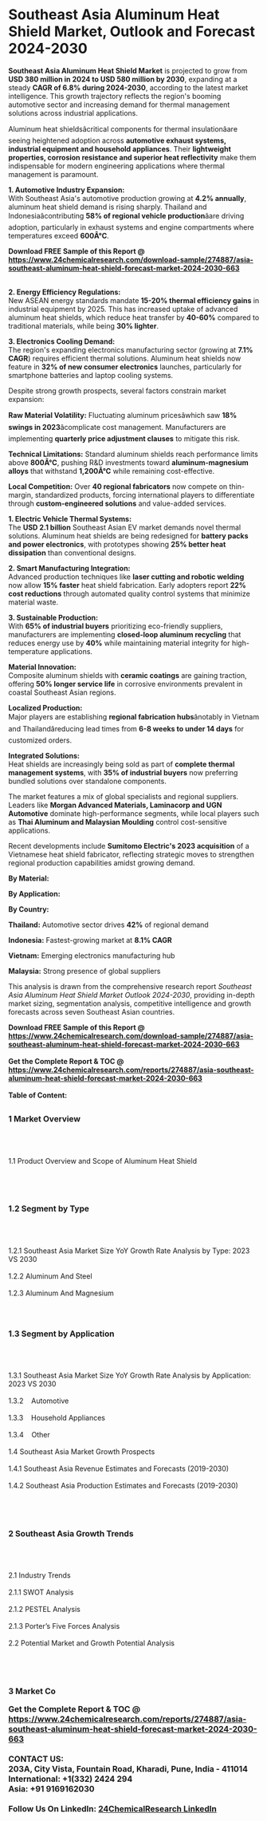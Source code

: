 <h1>Southeast Asia Aluminum Heat Shield Market, Outlook and Forecast 2024-2030</h1><p><strong>Southeast Asia Aluminum Heat Shield Market</strong> is projected to grow from <strong>USD 380 million in 2024 to USD 580 million by 2030</strong>, expanding at a steady <strong>CAGR of 6.8% during 2024-2030</strong>, according to the latest market intelligence. This growth trajectory reflects the region's booming automotive sector and increasing demand for thermal management solutions across industrial applications.</p><p>Aluminum heat shieldsâcritical components for thermal insulationâare seeing heightened adoption across <strong>automotive exhaust systems, industrial equipment and household appliances</strong>. Their <strong>lightweight properties, corrosion resistance and superior heat reflectivity</strong> make them indispensable for modern engineering applications where thermal management is paramount.</p><p><strong>1. Automotive Industry Expansion:</strong><br>
With Southeast Asia's automotive production growing at <strong>4.2% annually</strong>, aluminum heat shield demand is rising sharply. Thailand and Indonesiaâcontributing <strong>58% of regional vehicle production</strong>âare driving adoption, particularly in exhaust systems and engine compartments where temperatures exceed <strong>600Â°C</strong>.</p><div><b>Download FREE Sample of this Report @ 
            <a href="https://www.24chemicalresearch.com/download-sample/274887/asia-southeast-aluminum-heat-shield-forecast-market-2024-2030-663">
            https://www.24chemicalresearch.com/download-sample/274887/asia-southeast-aluminum-heat-shield-forecast-market-2024-2030-663</a></b></div><br><p><strong>2. Energy Efficiency Regulations:</strong><br>
New ASEAN energy standards mandate <strong>15-20% thermal efficiency gains</strong> in industrial equipment by 2025. This has increased uptake of advanced aluminum heat shields, which reduce heat transfer by <strong>40-60%</strong> compared to traditional materials, while being <strong>30% lighter</strong>.</p><p><strong>3. Electronics Cooling Demand:</strong><br>
The region's expanding electronics manufacturing sector (growing at <strong>7.1% CAGR</strong>) requires efficient thermal solutions. Aluminum heat shields now feature in <strong>32% of new consumer electronics</strong> launches, particularly for smartphone batteries and laptop cooling systems.</p><p>Despite strong growth prospects, several factors constrain market expansion:</p><p><strong>Raw Material Volatility:</strong> Fluctuating aluminum pricesâwhich saw <strong>18% swings in 2023</strong>âcomplicate cost management. Manufacturers are implementing <strong>quarterly price adjustment clauses</strong> to mitigate this risk.</p><p><strong>Technical Limitations:</strong> Standard aluminum shields reach performance limits above <strong>800Â°C</strong>, pushing R&amp;D investments toward <strong>aluminum-magnesium alloys</strong> that withstand <strong>1,200Â°C</strong> while remaining cost-effective.</p><p><strong>Local Competition:</strong> Over <strong>40 regional fabricators</strong> now compete on thin-margin, standardized products, forcing international players to differentiate through <strong>custom-engineered solutions</strong> and value-added services.</p><p><strong>1. Electric Vehicle Thermal Systems:</strong><br>
The <strong>USD 2.1 billion</strong> Southeast Asian EV market demands novel thermal solutions. Aluminum heat shields are being redesigned for <strong>battery packs and power electronics</strong>, with prototypes showing <strong>25% better heat dissipation</strong> than conventional designs.</p><p><strong>2. Smart Manufacturing Integration:</strong><br>
Advanced production techniques like <strong>laser cutting and robotic welding</strong> now allow <strong>15% faster</strong> heat shield fabrication. Early adopters report <strong>22% cost reductions</strong> through automated quality control systems that minimize material waste.</p><p><strong>3. Sustainable Production:</strong><br>
With <strong>65% of industrial buyers</strong> prioritizing eco-friendly suppliers, manufacturers are implementing <strong>closed-loop aluminum recycling</strong> that reduces energy use by <strong>40%</strong> while maintaining material integrity for high-temperature applications.</p><p><strong>Material Innovation:</strong><br>
	Composite aluminum shields with <strong>ceramic coatings</strong> are gaining traction, offering <strong>50% longer service life</strong> in corrosive environments prevalent in coastal Southeast Asian regions.</p><p><strong>Localized Production:</strong><br>
	Major players are establishing <strong>regional fabrication hubs</strong>ânotably in Vietnam and Thailandâreducing lead times from <strong>6-8 weeks to under 14 days</strong> for customized orders.</p><p><strong>Integrated Solutions:</strong><br>
	Heat shields are increasingly being sold as part of <strong>complete thermal management systems</strong>, with <strong>35% of industrial buyers</strong> now preferring bundled solutions over standalone components.</p><p>The market features a mix of global specialists and regional suppliers. Leaders like <strong>Morgan Advanced Materials, Laminacorp and UGN Automotive</strong> dominate high-performance segments, while local players such as <strong>Thai Aluminum and Malaysian Moulding</strong> control cost-sensitive applications.</p><p>Recent developments include <strong>Sumitomo Electric's 2023 acquisition</strong> of a Vietnamese heat shield fabricator, reflecting strategic moves to strengthen regional production capabilities amidst growing demand.</p><p><strong>By Material:</strong></p><p><strong>By Application:</strong></p><p><strong>By Country:</strong></p><p><strong>Thailand:</strong> Automotive sector drives <strong>42%</strong> of regional demand</p><p><strong>Indonesia:</strong> Fastest-growing market at <strong>8.1% CAGR</strong></p><p><strong>Vietnam:</strong> Emerging electronics manufacturing hub</p><p><strong>Malaysia:</strong> Strong presence of global suppliers</p><p>This analysis is drawn from the comprehensive research report <em>Southeast Asia Aluminum Heat Shield Market Outlook 2024-2030</em>, providing in-depth market sizing, segmentation analysis, competitive intelligence and growth forecasts across seven Southeast Asian countries.</p><div><b>Download FREE Sample of this Report @ 
            <a href="https://www.24chemicalresearch.com/download-sample/274887/asia-southeast-aluminum-heat-shield-forecast-market-2024-2030-663">
            https://www.24chemicalresearch.com/download-sample/274887/asia-southeast-aluminum-heat-shield-forecast-market-2024-2030-663</a></b></div><br><div><b>Get the Complete Report & TOC @ 
            <a href="https://www.24chemicalresearch.com/reports/274887/asia-southeast-aluminum-heat-shield-forecast-market-2024-2030-663">
            https://www.24chemicalresearch.com/reports/274887/asia-southeast-aluminum-heat-shield-forecast-market-2024-2030-663</a></b></div><br>
            <b>Table of Content:</b><p><h2><span style="font-size:16px"><strong>1 Market Overview&nbsp;&nbsp; &nbsp;</strong></span></h2><br />
<br />
<p>1.1 Product Overview and Scope of Aluminum Heat Shield&nbsp;</p><br />
<br />
<h2><strong><span style="font-size:16px">1.2 Segment by Type&nbsp;&nbsp; &nbsp;</span></strong></h2><br />
<br />
<p>1.2.1 Southeast Asia Market Size YoY Growth Rate Analysis by Type: 2023 VS 2030&nbsp;&nbsp; &nbsp;<br /><br />
1.2.2 Aluminum And Steel&nbsp;&nbsp; &nbsp;<br /><br />
1.2.3 Aluminum And Magnesium<br /><br />
<br />
<h2><span style="font-size:16px"><strong>1.3 Segment by Application&nbsp;&nbsp;</strong></span></h2><br />
<br />
<p>1.3.1 Southeast Asia Market Size YoY Growth Rate Analysis by Application: 2023 VS 2030&nbsp;&nbsp; &nbsp;<br /><br />
1.3.2&nbsp;&nbsp; &nbsp;Automotive<br /><br />
1.3.3&nbsp;&nbsp; &nbsp;Household Appliances<br /><br />
1.3.4&nbsp;&nbsp; &nbsp;Other<br /><br />
1.4 Southeast Asia Market Growth Prospects&nbsp;&nbsp; &nbsp;<br /><br />
1.4.1 Southeast Asia Revenue Estimates and Forecasts (2019-2030)&nbsp;&nbsp; &nbsp;<br /><br />
1.4.2 Southeast Asia Production Estimates and Forecasts (2019-2030)&nbsp;&nbsp;</p><br />
<br />
<h2><span style="font-size:16px"><strong>2 Southeast Asia Growth Trends&nbsp;&nbsp; &nbsp;</strong></span></h2><br />
<br />
<p>2.1 Industry Trends&nbsp;&nbsp; &nbsp;<br /><br />
2.1.1 SWOT Analysis&nbsp;&nbsp; &nbsp;<br /><br />
2.1.2 PESTEL Analysis&nbsp;&nbsp; &nbsp;<br /><br />
2.1.3 Porter&rsquo;s Five Forces Analysis&nbsp;&nbsp; &nbsp;<br /><br />
2.2 Potential Market and Growth Potential Analysis&nbsp;&nbsp; &nbsp;</p><br />
<br />
<h2><span style="font-size:16px"><strong>3 Market Co</p><div><b>Get the Complete Report & TOC @ 
            <a href="https://www.24chemicalresearch.com/reports/274887/asia-southeast-aluminum-heat-shield-forecast-market-2024-2030-663">
            https://www.24chemicalresearch.com/reports/274887/asia-southeast-aluminum-heat-shield-forecast-market-2024-2030-663</a></b></div><br><b>CONTACT US:</b><br>
            203A, City Vista, Fountain Road, Kharadi, Pune, India - 411014<br>
            International: +1(332) 2424 294<br>
            Asia: +91 9169162030 <br><br>
            Follow Us On LinkedIn: <a href="https://www.linkedin.com/company/24chemicalresearch/">24ChemicalResearch LinkedIn</a>